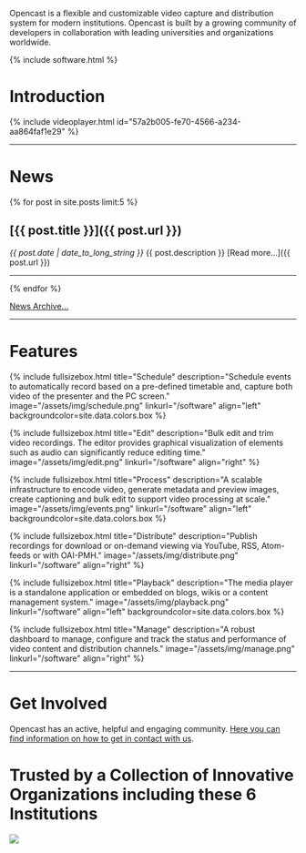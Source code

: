 Opencast is a flexible and customizable video capture and distribution system for modern institutions. Opencast is built by a growing community of developers in collaboration with leading universities and organizations worldwide.

{% include software.html %}


# Introduction 

{% include videoplayer.html id="57a2b005-fe70-4566-a234-aa864faf1e29" %}

---

# News

{% for post in site.posts limit:5 %}
## [{{ post.title }}]({{ post.url }})
  _{{ post.date | date_to_long_string }}_ 
  {{ post.description }}
  [Read more...]({{ post.url }})
  
---

{% endfor %}

[News Archive...](/news)

---

# Features

{% include fullsizebox.html 
title="Schedule"
description="Schedule events to automatically record based on a pre-defined timetable and, capture both video of the presenter and the  PC screen."
image="/assets/img/schedule.png"
linkurl="/software"
align="left"
backgroundcolor=site.data.colors.box
%}

{% include fullsizebox.html 
title="Edit"
description="Bulk edit and trim video recordings. The editor provides graphical visualization of elements such as audio can significantly reduce editing time."
image="/assets/img/edit.png"
linkurl="/software"
align="right"
%}

{% include fullsizebox.html 
title="Process"
description="A scalable infrastructure to encode video, generate metadata and preview images, create captioning and bulk edit to support video processing at scale."
image="/assets/img/events.png"
linkurl="/software"
align="left"
backgroundcolor=site.data.colors.box
%}

{% include fullsizebox.html 
title="Distribute"
description="Publish recordings for download or on-demand viewing via YouTube, RSS, Atom-feeds or with OAI-PMH."
image="/assets/img/distribute.png"
linkurl="/software"
align="right"
%}

{% include fullsizebox.html 
title="Playback"
description="The media player is a standalone application or embedded on blogs, wikis or a content management system."
image="/assets/img/playback.png"
linkurl="/software"
align="left"
backgroundcolor=site.data.colors.box
%}

{% include fullsizebox.html 
title="Manage"
description="A robust dashboard to manage, configure and track the status and performance of video content and distribution channels."
image="/assets/img/manage.png"
linkurl="/software"
align="right"
%}

---

<i class="far fa-at" style="float: right; margin-left: 2rem;"></i>

# Get Involved

Opencast has an active, helpful and engaging community. [Here you can find information on how to get in contact with us](/communication).

# Trusted by a Collection of Innovative Organizations including these 6 Institutions
[<img class="center-image" src="/assets/img/opencast-homepage-logos-rev2.png">](/users)

